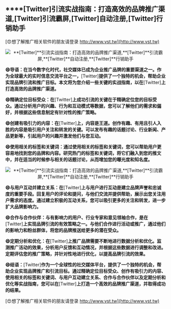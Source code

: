 ## ****[Twitter]**引流实战指南：打造高效的品牌推广渠道,**[Twitter]**引流霸屏,**[Twitter]**自动注册,**[Twitter]**行销助手**

[😍想了解推广相关软件的朋友请登录 http://www.vst.tw](http://www.vst.tw)

 <center><img src="https://vst.tw/MP4/tuiguang/png/0.png" alt="**[Twitter]**引流实战指南：打造高效的品牌推广渠道,**[Twitter]**引流霸屏,**[Twitter]**自动注册,**[Twitter]**行销助手"></center>

**😄导语：在当今数字化时代，社交媒体已成为企业推广品牌的重要渠道之一。作为全球最大的实时信息交流平台之一，**[Twitter]**提供了一个独特的机会，帮助企业实现品牌引流和推广目标。本文将为您介绍一些关键的实战指南，以在**[Twitter]**上打造高效的品牌推广渠道。**

**😄精确定位目标受众：在**[Twitter]**上成功引流的关键在于精确定位您的目标受众。通过分析用户的兴趣、行为和互动模式等数据，您可以了解他们的需求和偏好，并根据这些信息制定有针对性的推广策略。**

**😄创建有吸引力的内容：在**[Twitter]**上，内容是王道。创作有趣、有用且引人入胜的内容是吸引用户关注和转发的关键。可以发布有趣的话题讨论、行业新闻、产品更新等，引起用户的兴趣并激发他们与您互动。**

**😄使用相关的标签和关键词：通过使用相关的标签和关键词，您可以帮助用户更容易地找到您的品牌和内容。研究热门的标签和关键词，将它们融入到您的推文中，并在适当的时候参与相关的话题讨论，从而增加您的曝光度和知名度。**

 <center><img src="https://vst.tw/MP4/tuiguang/png/5.png" alt="**[Twitter]**引流实战指南：打造高效的品牌推广渠道,**[Twitter]**引流霸屏,**[Twitter]**自动注册,**[Twitter]**行销助手"></center>

**😄与用户互动并建立关系：在**[Twitter]**上与用户进行互动是建立品牌声誉和忠诚度的重要手段。回复用户的评论和提问，与他们交流并提供帮助，展示出您关注用户需求的态度。通过建立积极的互动关系，您可以吸引更多的关注和转发，进一步扩大品牌影响力。**

**😄合作与合作伙伴：与有影响力的用户、行业专家和意见领袖合作，是在**[Twitter]**上实现品牌引流的有效策略之一。与他们合作进行活动或推广，通过他们的影响力和粉丝群体，将您的品牌推送给更多的潜在受众。**

**😄定期分析和优化：在**[Twitter]**上推广品牌需要不断地进行数据分析和优化。监测推广活动的效果，分析用户反馈和互动情况，并根据这些数据进行调整和改进。定期评估您的推广策略，并针对性地进行优化，以提高品牌引流的效果。**

**😄结语：**[Twitter]**作为一个全球性的社交媒体平台，提供了一个独特的机会，帮助企业实现品牌推广和引流目标。通过精确定位目标受众、创作有吸引力的内容、使用相关的标签和关键词、与用户互动建立关系、合作与合作伙伴以及定期分析和优化等实战指南，您可以在**[Twitter]**上打造一个高效的品牌推广渠道，并取得成功的结果。**

[😍想了解推广相关软件的朋友请登录 http://www.vst.tw](http://www.vst.tw)



